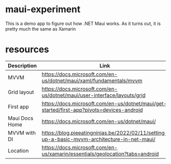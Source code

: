 # maui-experiment
This is a demo app to figure out how .NET Maui works. As it turns out, it is pretty much the same as Xamarin

# resources
|Description|Link|
|--|--|
|MVVM|https://docs.microsoft.com/en-us/dotnet/maui/xaml/fundamentals/mvvm|
|Grid layout|https://docs.microsoft.com/en-us/dotnet/maui/user-interface/layouts/grid|
|First app|https://docs.microsoft.com/en-us/dotnet/maui/get-started/first-app?pivots=devices-android|
|Maui Docs Home|https://docs.microsoft.com/en-us/dotnet/maui/|
|MVVM with DI|https://blog.pieeatingninjas.be/2022/02/11/setting-up-a-basic-mvvm-architecture-in-net-maui/|
|Location|https://docs.microsoft.com/en-us/xamarin/essentials/geolocation?tabs=android|
